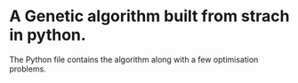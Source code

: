 # A Genetic algorithm built from strach in python.
The Python file contains the algorithm along with a few optimisation problems.
